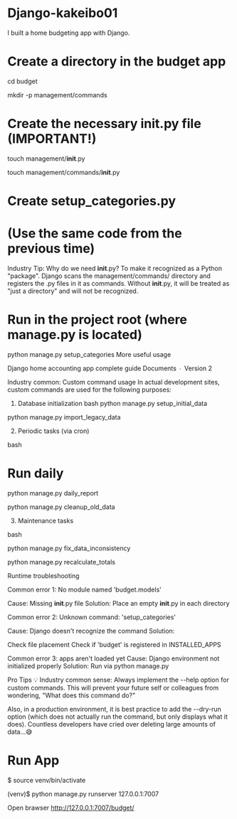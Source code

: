 # Django-kakeibo01
I built a home budgeting app with Django.

# Create a directory in the budget app
cd budget

mkdir -p management/commands

# Create the necessary __init__.py file (IMPORTANT!)

touch management/__init__.py

touch management/commands/__init__.py

# Create setup_categories.py

# (Use the same code from the previous time)

Industry Tip: Why do we need __init__.py?
To make it recognized as a Python "package". Django scans the management/commands/ directory and registers the .py files in it as commands. Without __init__.py, it will be treated as "just a directory" and will not be recognized.

# Run in the project root (where manage.py is located)

python manage.py setup_categories
More useful usage

Django home accounting app complete guide
Documents ∙ Version 2

Industry common: Custom command usage
In actual development sites, custom commands are used for the following purposes:

1. Database initialization
bash
python manage.py setup_initial_data

python manage.py import_legacy_data

2. Periodic tasks (via cron)

bash

# Run daily

python manage.py daily_report

python manage.py cleanup_old_data

3. Maintenance tasks

bash

python manage.py fix_data_inconsistency

python manage.py recalculate_totals

Runtime troubleshooting

Common error 1: No module named 'budget.models'

Cause: Missing __init__.py file Solution: Place an empty __init__.py in each directory

Common error 2: Unknown command: 'setup_categories'

Cause: Django doesn't recognize the command Solution:

Check file placement
Check if 'budget' is registered in INSTALLED_APPS

Common error 3: apps aren't loaded yet
Cause: Django environment not initialized properly Solution: Run via python manage.py

Pro Tips 💡
Industry common sense: Always implement the --help option for custom commands. This will prevent your future self or colleagues from wondering, "What does this command do?"

Also, in a production environment, it is best practice to add the --dry-run option (which does not actually run the command, but only displays what it does). Countless developers have cried over deleting large amounts of data...😅

# Run App
$ source venv/bin/activate

(venv)$ python manage.py runserver 127.0.0.1:7007

Open brawser http://127.0.0.1:7007/budget/

